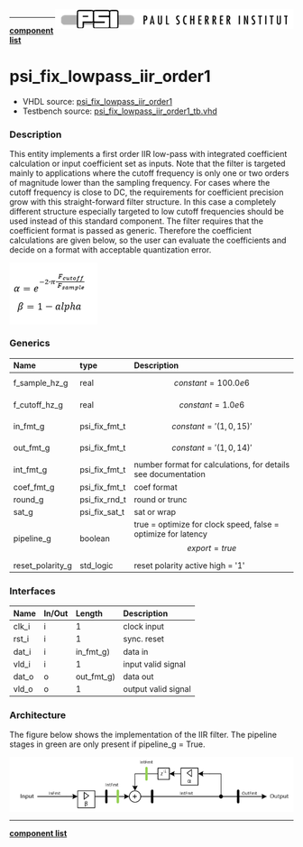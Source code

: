 <img align="right" src="../../doc/psi_logo.png">

***

[**component list**](../README.md)

# psi_fix_lowpass_iir_order1
 - VHDL source: [psi_fix_lowpass_iir_order1](../../hdl/psi_fix_lowpass_iir_order1.vhd)
 - Testbench source: [psi_fix_lowpass_iir_order1_tb.vhd](../../testbench/psi_fix_lowpass_iir_order1_tb/psi_fix_lowpass_iir_order1_tb.vhd)

### Description

This entity implements a first order IIR low-pass with integrated coefficient calculation or input coefficient set as inputs.
Note that the filter is targeted mainly to applications where the cutoff frequency is only one or two orders of magnitude lower than the sampling frequency.
For cases where the cutoff frequency is close to DC, the requirements for coefficient precision grow with this straight-forward filter structure. In this case a completely different structure especially targeted to low cutoff frequencies should be used instead of this standard component.
The filter requires that the coefficient format is passed as generic. Therefore the coefficient calculations are given below, so the user can evaluate the coefficients and decide on a format with acceptable quantization error.

<img align="center" src="psi_fix_lowpass_iir_order1_a.png">


### Generics
| Name             | type          | Description                                                                     |
|:-----------------|:--------------|:--------------------------------------------------------------------------------|
| f_sample_hz_g    | real          | $$constant=100.0e6$$                                                            |
| f_cutoff_hz_g    | real          | $$constant=1.0e6$$                                                              |
| in_fmt_g         | psi_fix_fmt_t | $$constant='(1, 0, 15)'$$                                                       |
| out_fmt_g        | psi_fix_fmt_t | $$constant='(1, 0, 14)'$$                                                       |
| int_fmt_g        | psi_fix_fmt_t | number format for calculations, for details see documentation                   |
| coef_fmt_g       | psi_fix_fmt_t | coef format                                                                     |
| round_g          | psi_fix_rnd_t | round or trunc                                                                  |
| sat_g            | psi_fix_sat_t | sat or wrap                                                                     |
| pipeline_g       | boolean       | true = optimize for clock speed, false = optimize for latency $$ export=true $$ |
| reset_polarity_g | std_logic     | reset polarity active high = '1'                                                |

### Interfaces
| Name   | In/Out   | Length     | Description                            |
|:-------|:---------|:-----------|:---------------------------------------|
| clk_i  | i        | 1          | clock input  													|
| rst_i  | i        | 1          | sync. reset 													  |
| dat_i  | i        | in_fmt_g)  | data in                                |
| vld_i  | i        | 1          | input valid signal                     |
| dat_o  | o        | out_fmt_g) | data out                               |
| vld_o  | o        | 1          | output valid signal                    |

### Architecture

The figure below shows the implementation of the IIR filter. The pipeline stages in green are only present if pipeline_g = True.

<img align="center" src="psi_fix_lowpass_iir_order1_b.png">

---
[**component list**](../README.md)
